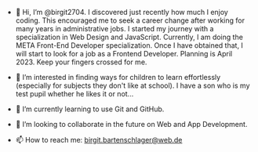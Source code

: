 - 👋 Hi, I’m @birgit2704. I discovered just recently how much I enjoy coding. This encouraged me to seek a career change after working for 
many years in administrative jobs. I started my journey with a specialization in Web Design and JavaScript. Currently, I am doing the META Front-End Developer specialization. Once I have obtained that, I will start to look for a job as a Frontend Developer. Planning is 
April 2023. Keep your fingers crossed for me.

- 👀 I’m interested in finding ways for children to learn effortlessly (especially for subjects they don't like at school). I have a son who 
is my test pupil whether he likes it or not...

- 🌱 I’m currently learning to use Git and GitHub.

- 💞️ I’m looking to collaborate in the future on Web and App Development.

- 📫 How to reach me: birgit.bartenschlager@web.de

<!---
birgit2704/birgit2704 is a ✨ special ✨ repository because its `README.md` (this file) appears on your GitHub profile.
You can click the Preview link to take a look at your changes.
--->
